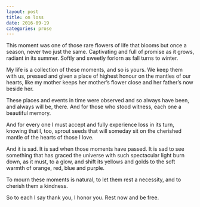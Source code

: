 ```yaml
---
layout: post
title: on loss
date: 2016-09-19
categories: prose
---
```


This moment was one of those rare flowers of life that blooms but once a season, never two just the same. Captivating and full of promise as it grows, radiant in its summer. Softly and sweetly forlorn as fall turns to winter.  

My life is a collection of these moments, and so is yours. We keep them with us, pressed and given a place of highest honour on the mantles of our hearts, like my mother keeps her mother’s flower close and her father’s now beside her.   

These places and events in time were observed and so always have been, and always will be, there. And for those who stood witness, each one a beautiful memory.  

And for every one I must accept and fully experience loss in its turn, knowing that I, too, sprout seeds that will someday sit on the cherished mantle of the hearts of those I love.   

And it is sad. It is sad when those moments have passed. It is sad to see something that has graced the universe with such spectacular light burn down, as it must, to a glow, and shift its yellows and golds to the soft warmth of orange, red, blue and purple.  

To mourn these moments is natural, to let them rest a necessity, and to cherish them a kindness.  

So to each I say thank you, I honor you. Rest now and be free.  

